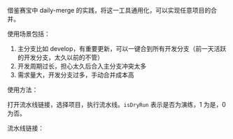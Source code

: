 借鉴赛宝中 daily-merge 的实践，将这一工具通用化，可以实现任意项目的合并。

使用场景包括：

1. 主分支比如 develop，有重要更新，可以一键合到所有开发分支（前一天活跃的开发分支，太久以前的不管）
2. 开发周期过长，担心太久后合入主分支冲突太多
3. 需求量大，开发分支过多，手动合并成本高


使用方法：

打开流水线链接，选择项目，执行流水线。`isDryRun` 表示是否为演练，1 为是，0 为否。


流水线链接：

